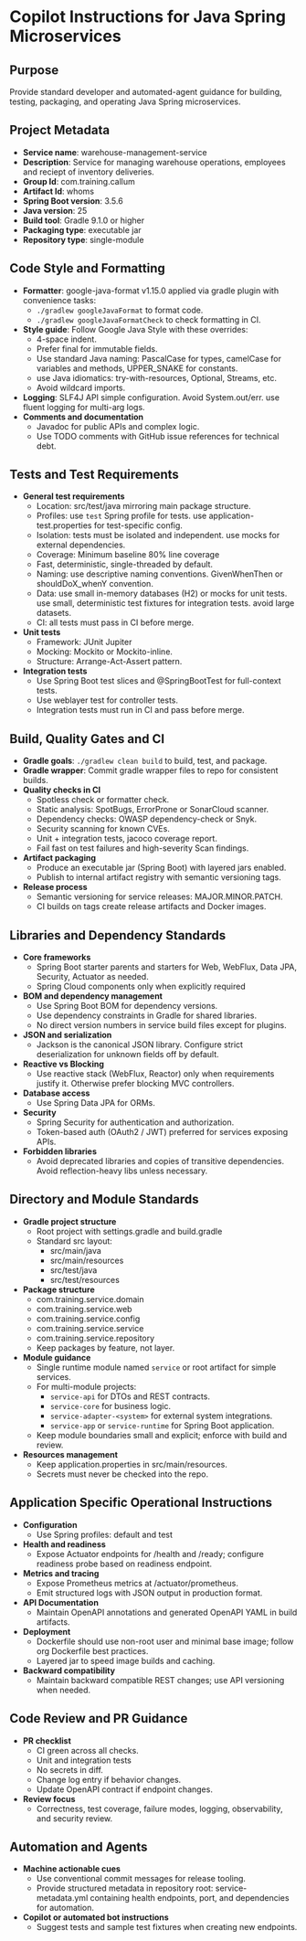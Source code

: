 # Copilot Instructions for Java Spring Microservices

## Purpose
Provide standard developer and automated-agent guidance for building, testing, packaging, and operating Java Spring microservices.

## Project Metadata
- **Service name**: warehouse-management-service
- **Description**: Service for managing warehouse operations, employees and reciept of inventory deliveries.
- **Group Id**: com.training.callum
- **Artifact Id**: whoms
- **Spring Boot version**: 3.5.6
- **Java version**: 25
- **Build tool**: Gradle 9.1.0 or higher
- **Packaging type**: executable jar
- **Repository type**: single-module

## Code Style and Formatting
- **Formatter**: google-java-format v1.15.0 applied via gradle plugin with convenience tasks:
  - `./gradlew googleJavaFormat` to format code.
  - `./gradlew googleJavaFormatCheck` to check formatting in CI.
- **Style guide**: Follow Google Java Style with these overrides:
  - 4-space indent.
  - Prefer final for immutable fields.
  - Use standard Java naming: PascalCase for types, camelCase for variables and methods, UPPER_SNAKE for constants.
  - use Java idiomatics: try-with-resources, Optional, Streams, etc.
  - Avoid wildcard imports.
- **Logging**: SLF4J API simple configuration. Avoid System.out/err. use fluent logging for multi-arg logs.
- **Comments and documentation**
  - Javadoc for public APIs and complex logic.
  - Use TODO comments with GitHub issue references for technical debt.

## Tests and Test Requirements
- **General test requirements**
    - Location: src/test/java mirroring main package structure.
    - Profiles: use `test` Spring profile for tests. use application-test.properties for test-specific config. 
    - Isolation: tests must be isolated and independent. use mocks for external dependencies.
    - Coverage: Minimum baseline 80% line coverage
    - Fast, deterministic, single-threaded by default.
    - Naming: use descriptive naming conventions. GivenWhenThen or shouldDoX_whenY convention.
    - Data: use small in-memory databases (H2) or mocks for unit tests. use small, deterministic test fixtures for integration tests. avoid large datasets.
    - CI: all tests must pass in CI before merge.
- **Unit tests**
  - Framework: JUnit Jupiter
  - Mocking: Mockito or Mockito-inline.
  - Structure: Arrange-Act-Assert pattern.
- **Integration tests**
  - Use Spring Boot test slices and @SpringBootTest for full-context tests.
  - Use weblayer test for controller tests.
  - Integration tests must run in CI and pass before merge.

## Build, Quality Gates and CI
- **Gradle goals**: `./gradlew clean build` to build, test, and package.
- **Gradle wrapper**: Commit gradle wrapper files to repo for consistent builds.
- **Quality checks in CI**
  - Spotless check or formatter check.
  - Static analysis: SpotBugs, ErrorProne or SonarCloud scanner.
  - Dependency checks: OWASP dependency-check or Snyk.
  - Security scanning for known CVEs.
  - Unit + integration tests, jacoco coverage report.
  - Fail fast on test failures and high-severity Scan findings.
- **Artifact packaging**
  - Produce an executable jar (Spring Boot) with layered jars enabled.
  - Publish to internal artifact registry with semantic versioning tags.
- **Release process**
  - Semantic versioning for service releases: MAJOR.MINOR.PATCH.
  - CI builds on tags create release artifacts and Docker images.

## Libraries and Dependency Standards
- **Core frameworks**
  - Spring Boot starter parents and starters for Web, WebFlux, Data JPA, Security, Actuator as needed.
  - Spring Cloud components only when explicitly required
- **BOM and dependency management**
  - Use Spring Boot BOM for dependency versions.
  - Use dependency constraints in Gradle for shared libraries.
  - No direct version numbers in service build files except for plugins.
- **JSON and serialization**
  - Jackson is the canonical JSON library. Configure strict deserialization for unknown fields off by default.
- **Reactive vs Blocking**
  - Use reactive stack (WebFlux, Reactor) only when requirements justify it. Otherwise prefer blocking MVC controllers.
- **Database access**
  - Use Spring Data JPA for ORMs.
- **Security**
  - Spring Security for authentication and authorization.
  - Token-based auth (OAuth2 / JWT) preferred for services exposing APIs.
- **Forbidden libraries**
  - Avoid deprecated libraries and copies of transitive dependencies. Avoid reflection-heavy libs unless necessary.

## Directory and Module Standards
- **Gradle project structure**
  - Root project with settings.gradle and build.gradle
  - Standard src layout:
    - src/main/java
    - src/main/resources
    - src/test/java
    - src/test/resources
- **Package structure**
  - com.training.service.domain
  - com.training.service.web
  - com.training.service.config
  - com.training.service.service
  - com.training.service.repository
  - Keep packages by feature, not layer.
- **Module guidance**
  - Single runtime module named `service` or root artifact for simple services.
  - For multi-module projects:
    - `service-api` for DTOs and REST contracts.
    - `service-core` for business logic.
    - `service-adapter-<system>` for external system integrations.
    - `service-app` or `service-runtime` for Spring Boot application.
  - Keep module boundaries small and explicit; enforce with build and review.
- **Resources management**
  - Keep application.properties in src/main/resources.
  - Secrets must never be checked into the repo.

## Application Specific Operational Instructions
- **Configuration**
  - Use Spring profiles: default and test
- **Health and readiness**
  - Expose Actuator endpoints for /health and /ready; configure readiness probe based on readiness endpoint.
- **Metrics and tracing**
  - Expose Prometheus metrics at /actuator/prometheus.
  - Emit structured logs with JSON output in production format.
- **API Documentation**
  - Maintain OpenAPI annotations and generated OpenAPI YAML in build artifacts.
- **Deployment**
  - Dockerfile should use non-root user and minimal base image; follow org Dockerfile best practices.
  - Layered jar to speed image builds and caching.
- **Backward compatibility**
  - Maintain backward compatible REST changes; use API versioning when needed.

## Code Review and PR Guidance
- **PR checklist**
  - CI green across all checks.
  - Unit and integration tests
  - No secrets in diff.
  - Change log entry if behavior changes.
  - Update OpenAPI contract if endpoint changes.
- **Review focus**
  - Correctness, test coverage, failure modes, logging, observability, and security review.

## Automation and Agents
- **Machine actionable cues**
  - Use conventional commit messages for release tooling.
  - Provide structured metadata in repository root: service-metadata.yml containing health endpoints, port, and dependencies for automation.
- **Copilot or automated bot instructions**
  - Suggest tests and sample test fixtures when creating new endpoints.
